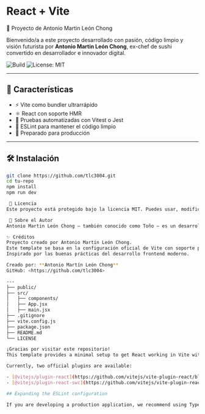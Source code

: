 # React + Vite

 🧠 Proyecto de Antonio Martin León Chong

Bienvenido/a a este proyecto desarrollado con pasión, código limpio y visión futurista por **Antonio Martin León Chong**, ex-chef de sushi convertido en desarrollador e innovador digital.

![Build](https://github.com/tlc3004/tlc3004/actions/workflows/ci.yml/badge.svg)
![License: MIT](https://img.shields.io/badge/License-MIT-yellow.svg)

---

## 🚀 Características

- ⚡️ Vite como bundler ultrarrápido
- ⚛️ React con soporte HMR
- 🧪 Pruebas automatizadas con Vitest o Jest
- 🧹 ESLint para mantener el código limpio
- 🎯 Preparado para producción

---

## 🛠 Instalación

```bash
git clone https://github.com/tlc3004.git
cd tu-repo
npm install
npm run dev

 📜 Licencia
Este proyecto está protegido bajo la licencia MIT. Puedes usar, modificar y compartir el código siempre que respetes los términos detallados en el archivo [LICENSE](./LICENSE).

 🙋 Sobre el Autor
Antonio Martin León Chong – también conocido como Toño – es un desarrollador web peruano con enfoque en soluciones creativas e interfaces intuitivas. Siéntete libre de contribuir o contactar para colaborar en ideas de código con impacto.

✨ Créditos
Proyecto creado por Antonio Martín León Chong.
Este template se basa en la configuración oficial de Vite con soporte para React y ESLint.
Inspirado por las buenas prácticas del desarrollo frontend moderno.

Creado por: **Antonio Martín León Chong**  
GitHub: <https://github.com/tlc3004>

---
├── public/
├── src/
│   ├── components/
│   ├── App.jsx
│   ├── main.jsx
├── .gitignore
├── vite.config.js
├── package.json
├── README.md
└── LICENSE

¡Gracias por visitar este repositorio!
This template provides a minimal setup to get React working in Vite with HMR and some ESLint rules.

Currently, two official plugins are available:

- [@vitejs/plugin-react](https://github.com/vitejs/vite-plugin-react/blob/main/packages/plugin-react) uses [Babel](https://babeljs.io/) for Fast Refresh
- [@vitejs/plugin-react-swc](https://github.com/vitejs/vite-plugin-react/blob/main/packages/plugin-react-swc) uses [SWC](https://swc.rs/) for Fast Refresh

## Expanding the ESLint configuration

If you are developing a production application, we recommend using TypeScript with type-aware lint rules enabled. Check out the [TS template](https://github.com/vitejs/vite/tree/main/packages/create-vite/template-react-ts) for information on how to integrate TypeScript and [`typescript-eslint`](https://typescript-eslint.io) in your project.

